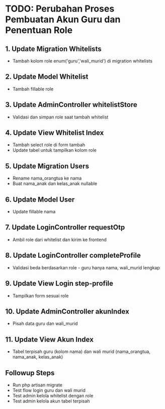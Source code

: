 # TODO: Perubahan Proses Pembuatan Akun Guru dan Penentuan Role

## 1. Update Migration Whitelists
- Tambah kolom role enum('guru','wali_murid') di migration whitelists

## 2. Update Model Whitelist
- Tambah fillable role

## 3. Update AdminController whitelistStore
- Validasi dan simpan role saat tambah whitelist

## 4. Update View Whitelist Index
- Tambah select role di form tambah
- Update tabel untuk tampilkan kolom role

## 5. Update Migration Users
- Rename nama_orangtua ke nama
- Buat nama_anak dan kelas_anak nullable

## 6. Update Model User
- Update fillable nama

## 7. Update LoginController requestOtp
- Ambil role dari whitelist dan kirim ke frontend

## 8. Update LoginController completeProfile
- Validasi beda berdasarkan role - guru hanya nama, wali_murid lengkap

## 9. Update View Login step-profile
- Tampilkan form sesuai role

## 10. Update AdminController akunIndex
- Pisah data guru dan wali_murid

## 11. Update View Akun Index
- Tabel terpisah guru (kolom nama) dan wali murid (nama_orangtua, nama_anak, kelas_anak)

## Followup Steps
- Run php artisan migrate
- Test flow login guru dan wali murid
- Test admin kelola whitelist dengan role
- Test admin kelola akun tabel terpisah
